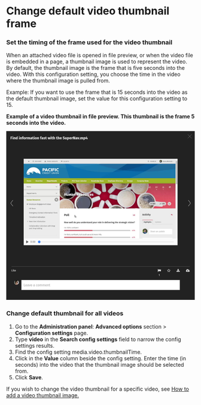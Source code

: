# Change default video thumbnail frame

### Set the timing of the frame used for the video thumbnail

When an attached video file is opened in file preview, or when the video file is embedded in a page, a thumbnail image is used to represent the video. By default, the thumbnail image is the frame that is five seconds into the video. With this configuration setting, you choose the time in the video where the thumbnail image is pulled from.  
  
Example: If you want to use the frame that is 15 seconds into the video as the default thumbnail image, set the value for this configuration setting to 15.  
  
**Example of a video thumbnail in file preview. This thumbnail is the frame 5 seconds into the video.**

![](../../../.gitbook/assets/1%20%2825%29.png)

### Change default thumbnail for all videos

1. Go to the **Administration panel**: **Advanced options** section &gt; **Configuration settings** page.
2. Type **video** in the **Search config settings** field to narrow the config settings results.
3. Find the config setting media.video.thumbnailTime.
4. Click in the **Value** column beside the config setting. Enter the time \(in seconds\) into the video that the thumbnail image should be selected from.
5. Click **Save**.

If you wish to change the video thumbnail for a specific video, see [How to add a video thumbnail image.](../../../using-thoughtfarmer/edit-page-contents/add-thumbnail-images/add-a-video-thumbnail-image.md)


